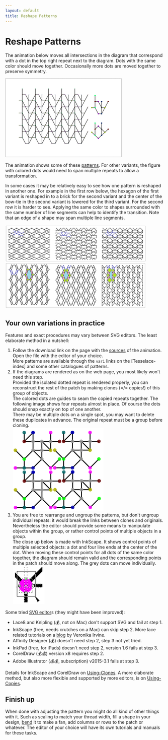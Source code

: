 ```yaml
---
layout: default
title: Reshape Patterns
---
```


Reshape Patterns
================

The animation below moves all intersections in the diagram that correspond with a dot in the top right repeat next to the diagram.
Dots with the same color should move together.
Occasionally more dots are moved together to preserve symmetry.

![](animation/GIFCreator-me.gif)

The animation shows some of these [patterns]. For other variants, the figure with colored dots would need to span multiple repeats to allow a transformation. 

[patterns]: /GroundForge/sheet.html?patch=B-C-,---5,C-B-,-5--;checker&patch=-4-7,5---,-C-B,3158;bricks&patch=5-O-E-,-E-5-O,5-O-E-;bricks&patch=158-,---5,C-B-;checker&patch=8-76,124-;checker&patch=5831,-4-7;checker&patch=68,-4;checker&patch=6868,-4-4,6868,-4-4;checker

In some cases it may be relatively easy to see how one pattern is reshaped in another one. For example in the first row below, the hexagon of the first variant is reshaped in to a brick for the second variant and the center of the bow-tie in the second variant is lowered for the third variant. For the second row it is harder to see. Applying the same color to shapes surrounded with the same number of line segments can help to identify the transition. Note that an edge of a shape may span multiple line segments.


![](images/reshape.png)


Your own variations in practice
-------------------------------

Features and exact procedures may vary between SVG editors. The least elaborate method in a nutshell:

1) Follow the download link on the page with the [sources][patterns] of the animation. Open the file with the editor of your choice. <br>   More patterns are available through the `vari` links on the [Tesselace-index] and some other catalogues of patterns.
2) If the diagrams are rendered as on the web page, you most likely won't need this step. <br> Provided the isolated dotted repeat is rendered properly, you can reconstruct the rest of the patch by making clones (=/= copies!) of this group of objects.<br> The colored dots are guides to seam the copied repeats together. The following image shows four repeats almost in place. Of course the dots should snap exactly on top of one another. <br>  There may be multiple dots on a single spot, you may want to delete these duplicates in advance. The original repeat must be a group before cloning. <br> ![](images/recover-patch.png)
3) You are free to rearrange and ungroup the patterns, but don't ungroup individual repeats: it would break the links between clones and originals. <br> Nevertheless the editor should provide some means to manipulate objects within the group, or rather control points of multiple objects in a group. <br> The close up below is made with InkScape. It shows control points of multiple selected objects: a dot and four line ends at the center of the dot. When moving these control points for all dots of the same color together, the diagram should remain valid and the corresponding points in the patch should move along. The grey dots can move individually. <br> ![](images/select-node-close-up.png)

Some tried [SVG editor]s (they might have been improved):
* Lace8 and Knipling (💰, not on Mac) don't support SVG and fail at step 1.
* InkScape (free, needs crutches on a Mac) can skip step 2.
  More lace related tutorials on a [blog] by Veronika Irvine.
* Affinity Designer (💰) doesn't need step 2, step 3 not yet tried.
* InkPad (free, for iPads) doesn't need step 2, version 1.6 fails at step 3.
* CorelDraw (💰💰) version x8 requires step 2.
* Adobe Illustrator  (💰💰, subscription) v2015-3.1 fails at step 3.

Details for InkScape and CorelDraw on [Using-Clones](Reshape-Using-Clones). A more elaborate method, but also more flexible and supported by more editors, is on [Using-Copies](Reshape-Using-Copies).

[SVG editor]: https://en.wikipedia.org/wiki/Comparison_of_vector_graphics_editors#File_format_support

[blog]: https://tesselace.com/blog/


Finish up
---------

When done with adjusting the pattern you might do all kind of other things with it. Such as scaling to match your thread width, fill a shape in your design, [bend] it to make a fan, add columns or rows to the patch or whatever. The editor of your choice will have its own tutorials and manuals for these tasks. 

[bend]: http://tavmjong.free.fr/INKSCAPE/MANUAL/html/Paths-LivePathEffects-BendTool.html
